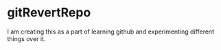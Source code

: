 # gitRevertRepo
I am creating this as a part of learning github and experimenting different things over it.
